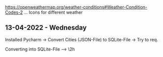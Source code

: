 https://openweathermap.org/weather-conditions#Weather-Condition-Codes-2 ... Icons for different weather

## 13-04-2022 - Wednesday

Installed Pycharm -> Convert Cities (JSON-File) to SQLite-File -> Try to req.

Converting into SQLite-File --> \2h
